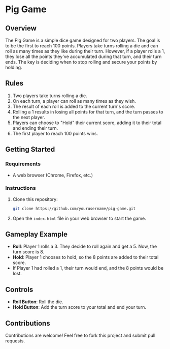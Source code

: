 # Pig Game

## Overview

The Pig Game is a simple dice game designed for two players. The goal is to be the first to reach 100 points. Players take turns rolling a die and can roll as many times as they like during their turn. However, if a player rolls a 1, they lose all the points they've accumulated during that turn, and their turn ends. The key is deciding when to stop rolling and secure your points by holding.

## Rules

1. Two players take turns rolling a die.
2. On each turn, a player can roll as many times as they wish.
3. The result of each roll is added to the current turn's score.
4. Rolling a 1 results in losing all points for that turn, and the turn passes to the next player.
5. Players can choose to "Hold" their current score, adding it to their total and ending their turn.
6. The first player to reach 100 points wins.

## Getting Started

### Requirements

- A web browser (Chrome, Firefox, etc.)

### Instructions

1. Clone this repository:
   ```bash
   git clone https://github.com/yourusername/pig-game.git
   ```
2. Open the `index.html` file in your web browser to start the game.

## Gameplay Example

- **Roll**: Player 1 rolls a 3. They decide to roll again and get a 5. Now, the turn score is 8.
- **Hold**: Player 1 chooses to hold, so the 8 points are added to their total score.
- If Player 1 had rolled a 1, their turn would end, and the 8 points would be lost.

## Controls

- **Roll Button**: Roll the die.
- **Hold Button**: Add the turn score to your total and end your turn.

## Contributions

Contributions are welcome! Feel free to fork this project and submit pull requests.
